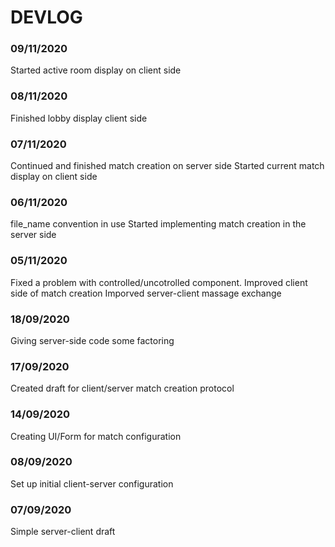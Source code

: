 # DEVLOG

### 09/11/2020

Started active room display on client side

### 08/11/2020

Finished lobby display client side

### 07/11/2020

Continued and finished match creation on server side
Started current match display on client side

### 06/11/2020

file_name convention in use
Started implementing match creation in the server side

### 05/11/2020

Fixed a problem with controlled/uncotrolled component.
Improved client side of match creation
Imporved server-client massage exchange

### 18/09/2020

Giving server-side code some factoring

### 17/09/2020

Created draft for client/server match creation protocol

### 14/09/2020

Creating UI/Form for match configuration

### 08/09/2020

Set up initial client-server configuration

### 07/09/2020

Simple server-client draft
